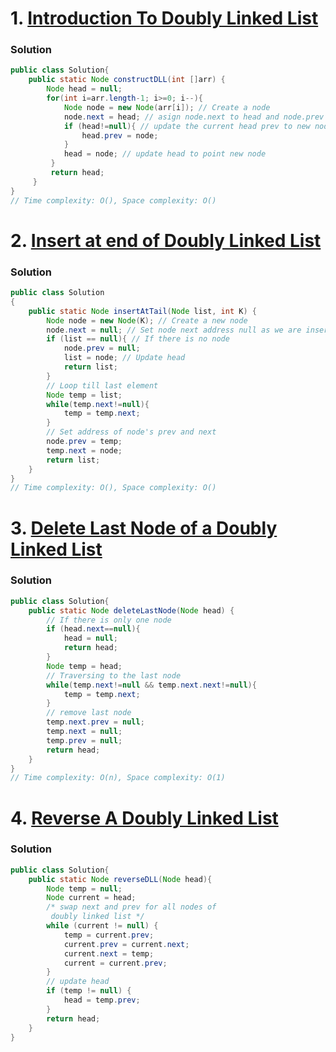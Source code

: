# 1. [Introduction To Doubly Linked List](https://www.codingninjas.com/studio/problems/introduction-to-doubly-linked-list_8160413?utm_source=youtube&utm_medium=affiliate&utm_campaign=Codestudio_Linkedlistseries&leftPanelTabValue=PROBLEM)

### Solution
```Java
public class Solution{
    public static Node constructDLL(int []arr) {
        Node head = null;
        for(int i=arr.length-1; i>=0; i--){
            Node node = new Node(arr[i]); // Create a node
            node.next = head; // asign node.next to head and node.prev is null
            if (head!=null){ // update the current head prev to new node
                head.prev = node;
            }
            head = node; // update head to point new node
         }
         return head;     
     }
}
// Time complexity: O(), Space complexity: O()
```

# 2. [Insert at end of Doubly Linked List](https://www.codingninjas.com/studio/problems/insert-at-end-of-doubly-linked-list_8160464?utm_source=striver&utm_medium=website&utm_campaign=a_zcoursetuf&leftPanelTabValue=PROBLEM)

### Solution
```Java
public class Solution
{
    public static Node insertAtTail(Node list, int K) {
        Node node = new Node(K); // Create a new node
        node.next = null; // Set node next address null as we are inserting at end
        if (list == null){ // If there is no node
            node.prev = null;   
            list = node; // Update head
            return list;
        }
        // Loop till last element
        Node temp = list; 
        while(temp.next!=null){
            temp = temp.next;
        }
        // Set address of node's prev and next
        node.prev = temp;
        temp.next = node;
        return list;   
    }
}
// Time complexity: O(), Space complexity: O()
```

# 3. [Delete Last Node of a Doubly Linked List](https://www.codingninjas.com/studio/problems/delete-last-node-of-a-doubly-linked-list_8160469?utm_source=striver&utm_medium=website&utm_campaign=a_zcoursetuf&leftPanelTabValue=PROBLEM)

### Solution
```Java
public class Solution{
    public static Node deleteLastNode(Node head) {
        // If there is only one node
        if (head.next==null){
            head = null;
            return head;
        }
        Node temp = head;
        // Traversing to the last node
        while(temp.next!=null && temp.next.next!=null){
            temp = temp.next;
        }
        // remove last node
        temp.next.prev = null; 
        temp.next = null;
        temp.prev = null;
        return head;
    }
}
// Time complexity: O(n), Space complexity: O(1)
```

# 4. [Reverse A Doubly Linked List](https://www.codingninjas.com/studio/problems/reverse-a-doubly-linked-list_1116098?utm_source=striver&utm_medium=website&utm_campaign=a_zcoursetuf)

### Solution
```Java
public class Solution{
    public static Node reverseDLL(Node head){
        Node temp = null;
        Node current = head;
        /* swap next and prev for all nodes of
         doubly linked list */
        while (current != null) {
            temp = current.prev;
            current.prev = current.next;
            current.next = temp;
            current = current.prev;
        }
        // update head
        if (temp != null) {
            head = temp.prev;
        }
        return head;
    }
}
```
